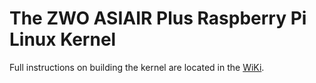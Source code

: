 # The ZWO ASIAIR Plus Raspberry Pi Linux Kernel

Full instructions on building the kernel are located in the [WiKi](https://github.com/open-astro/linux/wiki).
